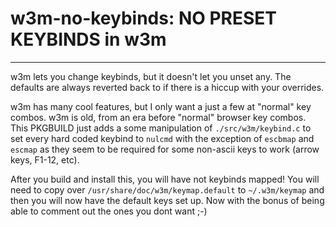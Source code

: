 # w3m-no-keybinds: NO PRESET KEYBINDS in w3m

---

w3m lets you change keybinds, but it doesn't let you unset any. The defaults are always reverted back to if there is a hiccup with your overrides.

w3m has many cool features, but I only want a just a few at "normal" key combos. w3m is old, from an era before "normal" browser key combos. This PKGBUILD just adds a some manipulation of `./src/w3m/keybind.c` to set every hard coded keybind to `nulcmd` with the exception of `escbmap` and `escmap` as they seem to be required for some non-ascii keys to work (arrow keys, F1-12, etc).

After you build and install this, you will have not keybinds mapped! You will need to copy over `/usr/share/doc/w3m/keymap.default` to `~/.w3m/keymap` and then you will now have the default keys set up. Now with the bonus of being able to comment out the ones you dont want ;-)
